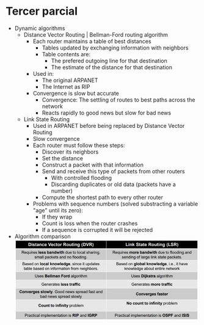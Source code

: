 # Tercer parcial
* Dynamic algorithms
	* Distance Vector Routing | Bellman-Ford routing algorithm 
		* Each router maintains a table of best distances
			* Tables updated by exchanging information with neighbors
			* Table contents are:
				* The prefered outgoing line for that destination
				* The estimate of the distance for that destination
		* Used in:
			* The original ARPANET
			* The Internet as RIP
		* Convergence is slow but accurate
			* Convergence: The settling of routes to best paths across the network
			* Reacts rapidly to good news but slow for bad news
	* Link State Routing
		* Used in ARPANET before being replaced by Distance Vector Routing
		* Slow convergence
		* Each router must follow these steps:
			* Discover its neighbors
			* Set the distance
			* Construct a packet with that information
			* Send and receive this type of packets from other routers
				* With controlled flooding
				* Discarding duplicates or old data (packets have a number)
			* Compute the shortest path to every other router
		* Problems with sequence numbers (solved substracting a variable "age" until its zero):
			* If they wrap
			* Count is loss when the router crashes
			* If a sequence is corrupted it will be rejected
* Algorithm comparison
![Distance Vector Routing vs Link State Routing](DVRvsLSR.jpg)
